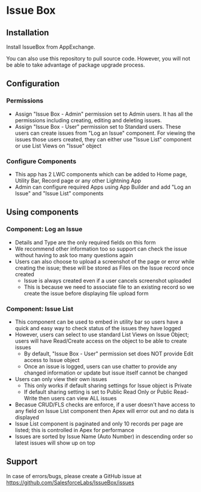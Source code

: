 # Issue Box

## Installation
Install IssueBox from AppExchange. 

You can also use this repository to pull source code. However, you will not be able to take advantage of package upgrade process.

## Configuration

### Permissions
- Assign "Issue Box - Admin" permission set to Admin users. It has all the permissions including creating, editing and deleting issues.
- Assign "Issue Box - User" permission set to Standard users. These users can create issues from "Log an Issue" component. For viewing the issues those users created, they can either use "Issue List" component or use List Views on "Issue" object

### Configure Components
- This app has 2 LWC components which can be added to Home page, Utility Bar, Record page or any other Lightning App
- Admin can configure required Apps using App Builder and add "Log an Issue" and "Issue List" components

## Using components

### Component: Log an Issue
- Details and Type are the only required fields on this form
- We recommend other information too so support can check the issue without having to ask too many questions again
- Users can also choose to upload a screenshot of the page or error while creating the issue; these will be stored as Files on the Issue record once created
  - Issue is always created even if a user cancels screenshot uploaded
  - This is because we need to associate file to an existing record so we create the issue before displaying file upload form
  
### Component: Issue List
- This component can be used to embed in utility bar so users have a quick and easy way to check status of the issues they have logged
- However, users can select to use standard List Views on Issue Object; users will have Read/Create access on the object to be able to create issues
  - By default, "Issue Box - User" permission set does NOT provide Edit access to Issue object
  - Once an issue is logged, users can use chatter to provide any changed information or update but issue itself cannot be changed
- Users can only view their own issues
  - This only works if default sharing settings for Issue object is Private
  - If default sharing setting is set to Public Read Only or Public Read-Write then users can view ALL issues
- Becasue CRUD/FLS checks are enforce, if a user doesn't have access to any field on Issue List component then Apex will error out and no data is displayed    
- Issue List component is paginated and only 10 records per page are listed; this is controlled in Apex for performance
- Issues are sorted by Issue Name (Auto Number) in descending order so latest issues will show up on top


## Support

In case of errors/bugs, please create a GitHub issue at https://github.com/SalesforceLabs/IssueBox/issues 